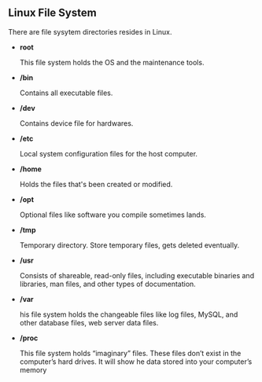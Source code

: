 ## Linux File System 
There are file sysytem directories resides in Linux.

- **root**
    
    This file system holds the OS and the maintenance tools.

- **/bin**

    Contains all executable files.

- **/dev**

    Contains device file for hardwares.

- **/etc**

    Local system configuration files for the host computer.

- **/home**

    Holds the files that's been created or modified.

- **/opt**

    Optional files like software you compile sometimes lands.

- **/tmp**

    Temporary directory. Store temporary files, gets deleted eventually.

- **/usr**

    Consists of shareable, read-only files, including executable binaries and libraries, man files, and other types of documentation.

- **/var**

    his file system holds the changeable files like log files, MySQL, and other database files, web server data files.

- **/proc**

    This file system holds “imaginary” files. These files don’t exist in the computer’s hard drives. It will show he data stored into your computer’s memory
